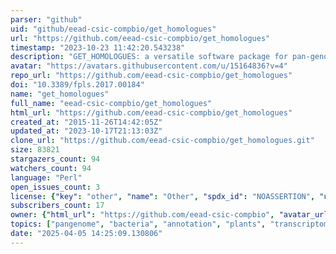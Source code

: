 ```yaml
---
parser: "github"
uid: "github/eead-csic-compbio/get_homologues"
url: "https://github.com/eead-csic-compbio/get_homologues"
timestamp: "2023-10-23 11:42:20.543238"
description: "GET_HOMOLOGUES: a versatile software package for pan-genome analysis"
avatar: "https://avatars.githubusercontent.com/u/15164836?v=4"
repo_url: "https://github.com/eead-csic-compbio/get_homologues"
doi: "10.3389/fpls.2017.00184"
name: "get_homologues"
full_name: "eead-csic-compbio/get_homologues"
html_url: "https://github.com/eead-csic-compbio/get_homologues"
created_at: "2015-11-26T14:42:05Z"
updated_at: "2023-10-17T21:13:03Z"
clone_url: "https://github.com/eead-csic-compbio/get_homologues.git"
size: 83821
stargazers_count: 94
watchers_count: 94
language: "Perl"
open_issues_count: 3
license: {"key": "other", "name": "Other", "spdx_id": "NOASSERTION", "url": null, "node_id": "MDc6TGljZW5zZTA="}
subscribers_count: 17
owner: {"html_url": "https://github.com/eead-csic-compbio", "avatar_url": "https://avatars.githubusercontent.com/u/15164836?v=4", "login": "eead-csic-compbio", "type": "User"}
topics: ["pangenome", "bacteria", "annotation", "plants", "transcriptome", "clustering", "fasta", "genbank", "pangene"]
date: "2025-04-05 14:25:09.130806"
---
```

